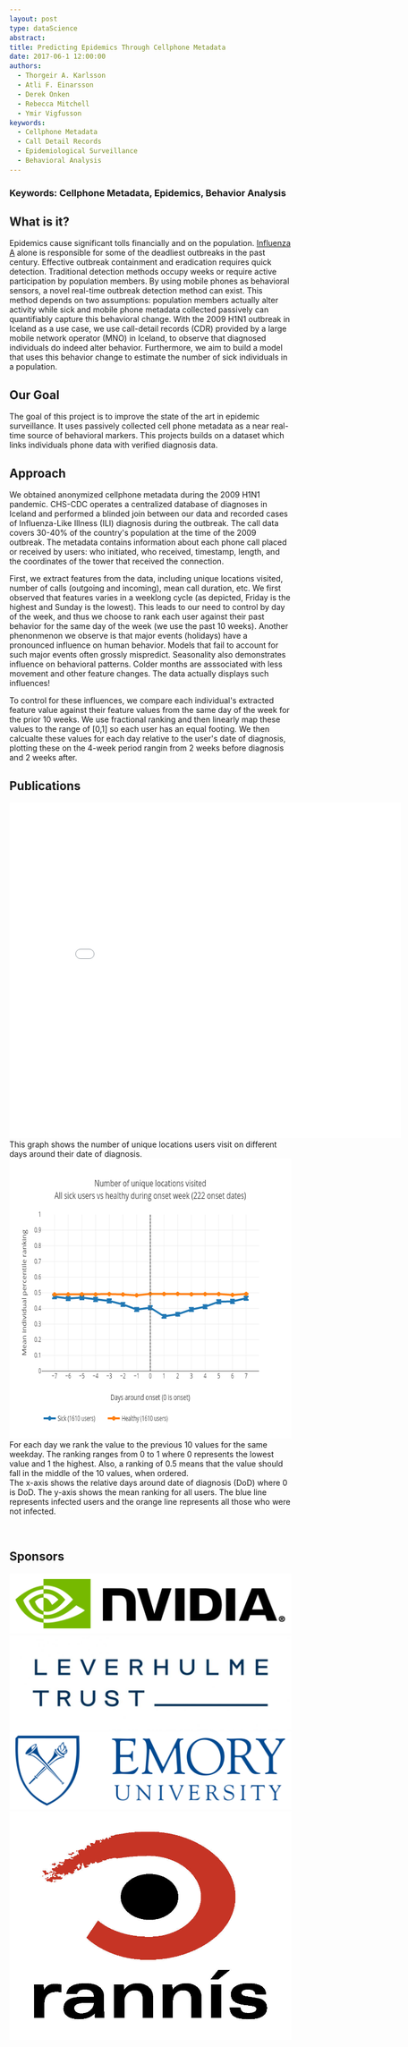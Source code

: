 ```yaml
---
layout: post
type: dataScience
abstract:
title: Predicting Epidemics Through Cellphone Metadata
date: 2017-06-1 12:00:00
authors:
  - Thorgeir A. Karlsson
  - Atli F. Einarsson
  - Derek Onken
  - Rebecca Mitchell
  - Ymir Vigfusson
keywords:
  - Cellphone Metadata
  - Call Detail Records
  - Epidemiological Surveillance
  - Behavioral Analysis
---
```


### Keywords: Cellphone Metadata, Epidemics, Behavior Analysis

## What is it?

Epidemics cause significant tolls financially and on the population. [Influenza A](https://en.wikipedia.org/wiki/Influenza) alone is responsible for some of the deadliest outbreaks in the past century. Effective outbreak containment and eradication requires quick detection. Traditional detection methods occupy weeks or require active participation by population members. By using mobile phones as behavioral sensors, a novel real-time outbreak detection method can exist. This method depends on two assumptions: population members actually alter activity while sick and mobile phone metadata collected passively can quantifiably capture this behavioral change. With the 2009 H1N1 outbreak in Iceland as a use case, we use call-detail records (CDR) provided by a large mobile network operator (MNO) in Iceland, to observe that diagnosed individuals do indeed alter behavior. Furthermore, we aim to build a model that uses this behavior change to estimate the number of sick individuals in a population.

## Our Goal

The goal of this project is to improve the state of the art in epidemic surveillance. It uses passively collected cell phone metadata as a near real-time source of behavioral markers. This projects builds on a dataset which links individuals phone data with verified diagnosis data.

## Approach

We obtained anonymized cellphone metadata during the 2009 H1N1 pandemic. CHS-CDC operates a centralized database of diagnoses in Iceland and performed a blinded join between our data and recorded cases of Influenza-Like Illness (ILI) diagnosis during the outbreak. The call data covers 30-40% of the country's population at the time of the 2009 outbreak. The metadata contains information about each phone call placed or received by users: who initiated, who received, timestamp, length, and the coordinates of the tower that received the connection.

First, we extract features from the data, including unique locations visited, number of calls (outgoing and incoming), mean call duration, etc. We first observed that features varies in a weeklong cycle (as depicted, Friday is the highest and Sunday is the lowest). This leads to our need to control by day of the week, and thus we choose to rank each user against their past behavior for the same day of the week (we use the past 10 weeks). Another phenonmenon we observe is that major events (holidays) have a pronounced influence on human behavior. Models that fail to account for such major events often grossly mispredict. Seasonality also demonstrates influence on behavioral patterns. Colder months are asssociated with less movement and other feature changes. The data actually displays such influences!

To control for these influences, we compare each individual's extracted feature value against their feature values from the same day of the week for the prior 10 weeks. We use fractional ranking and then linearly map these values to the range of [0,1] so each user has an equal footing. We then calcualte these values for each day relative to the user's date of diagnosis, plotting these on the 4-week period rangin from 2 weeks before diagnosis and 2 weeks after.



## Publications

<iframe width="700" height="600" frameborder="0" scrolling="no" src="//plot.ly/~thorgeirk11/2439.embed"></iframe>

<div class="ui segments">
  <div class="ui secondary segment">
    This graph shows the number of unique locations users visit on different days around their date of diagnosis.
  </div>
  <div class="ui segment">
    <img class="ui centered large rounded image" style="width: 700px; height: 500px;" src="../resources/projects/cdr/unique_locations_visited_bin0.png"/>
  </div>
  <div class="ui secondary segment">
    For each day we rank the value to the previous 10 values for the same weekday. The ranking ranges from 0 to 1 where 0 represents the lowest value and 1 the highest. Also, a ranking of 0.5 means that the value should fall in the middle of the 10 values, when ordered.
    <br>
    The x-axis shows the relative days around date of diagnosis (DoD) where 0 is DoD. The y-axis shows the mean ranking for all users. The blue line represents infected users and the orange line represents all those who were not infected.
  </div>
</div>


 

## Sponsors

<div class="ui segments">
  <img class="ui centered large rounded image" src="../resources/projects/cdr/Nvidia.png"/>
</div>
<div class="ui segments">
  <img class="ui centered large rounded image" src="../resources/projects/cdr/Leverhulme.jpg"/>
</div>
<div class="ui segments">
  <img class="ui centered large rounded image" src="../resources/projects/cdr/emory.png"/>
</div>
<div class="ui segments">
  <img class="ui centered large rounded image" src="../resources/projects/cdr/rannis.jpg"/>
</div>
